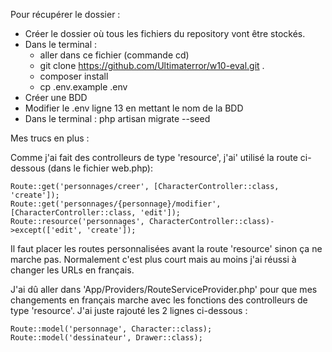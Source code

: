 Pour récupérer le dossier :
- Créer le dossier où tous les fichiers du repository vont être stockés.
- Dans le terminal :
    - aller dans ce fichier (commande cd)
    - git clone https://github.com/Ultimaterror/w10-eval.git .
    - composer install
    - cp .env.example .env
- Créer une BDD
- Modifier le .env ligne 13 en mettant le nom de la BDD
- Dans le terminal : php artisan migrate --seed


Mes trucs en plus :
 
Comme j'ai fait des controlleurs de type 'resource', j'ai' utilisé la route ci-dessous (dans le fichier web.php): 
````
Route::get('personnages/creer', [CharacterController::class, 'create']);
Route::get('personnages/{personnage}/modifier', [CharacterController::class, 'edit']);
Route::resource('personnages', CharacterController::class)->except(['edit', 'create']);
````
Il faut placer les routes personnalisées avant la route 'resource' sinon ça ne marche pas.
Normalement c'est plus court mais au moins j'ai réussi à changer les URLs en français.


J'ai dû aller dans 'App/Providers/RouteServiceProvider.php' pour que mes changements en français marche avec les fonctions des controlleurs de type 'resource'. J'ai juste rajouté les 2 lignes ci-dessous : 
````
Route::model('personnage', Character::class);
Route::model('dessinateur', Drawer::class);
````